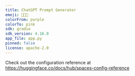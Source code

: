 ```yaml
---
title: ChatGPT Prompt Generator
emoji: 👨🏻‍🎤
colorFrom: purple
colorTo: pink
sdk: gradio
sdk_version: 4.16.0
app_file: app.py
pinned: false
license: apache-2.0
---
```


Check out the configuration reference at https://huggingface.co/docs/hub/spaces-config-reference
